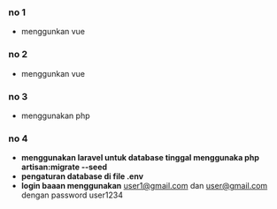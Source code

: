 ### no 1
- menggunkan vue
### no 2
- menggunkan vue
### no 3
- menggunakan php
### no 4
- **menggunakan laravel untuk database tinggal menggunaka php artisan:migrate --seed**
- **pengaturan database di file .env**
- **login baaan menggunakan** user1@gmail.com dan user@gmail.com dengan password user1234



